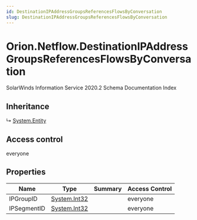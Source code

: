 ```yaml
---
id: DestinationIPAddressGroupsReferencesFlowsByConversation
slug: DestinationIPAddressGroupsReferencesFlowsByConversation
---
```


# Orion.Netflow.DestinationIPAddressGroupsReferencesFlowsByConversation

SolarWinds Information Service 2020.2 Schema Documentation Index

## Inheritance

↳ [System.Entity](./../System/Entity)

## Access control

everyone

## Properties

| Name | Type | Summary | Access Control |
| ------ | ------ | ------ | ------ |
| IPGroupID | [System.Int32](https://docs.microsoft.com/en-us/dotnet/api/system.int32) |  | everyone |
| IPSegmentID | [System.Int32](https://docs.microsoft.com/en-us/dotnet/api/system.int32) |  | everyone |

